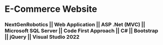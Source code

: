 <h1>E-Commerce Website</h1>


<h3>NextGenRobotics || Web Application || ASP .Net (MVC) || Microsoft SQL Server || Code First Approach || C# || Bootstrap || jQuery || Visual Studio 2022 </h3>

